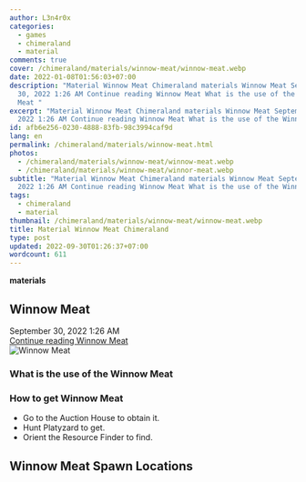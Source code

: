 ```yaml
---
author: L3n4r0x
categories:
  - games
  - chimeraland
  - material
comments: true
cover: /chimeraland/materials/winnow-meat/winnow-meat.webp
date: 2022-01-08T01:56:03+07:00
description: "Material Winnow Meat Chimeraland materials Winnow Meat September
  30, 2022 1:26 AM Continue reading Winnow Meat What is the use of the Winnow
  Meat "
excerpt: "Material Winnow Meat Chimeraland materials Winnow Meat September 30,
  2022 1:26 AM Continue reading Winnow Meat What is the use of the Winnow Meat "
id: afb6e256-0230-4888-83fb-98c3994caf9d
lang: en
permalink: /chimeraland/materials/winnow-meat.html
photos:
  - /chimeraland/materials/winnow-meat/winnow-meat.webp
  - /chimeraland/materials/winnow-meat/winnor-meat.webp
subtitle: "Material Winnow Meat Chimeraland materials Winnow Meat September 30,
  2022 1:26 AM Continue reading Winnow Meat What is the use of the Winnow Meat "
tags:
  - chimeraland
  - material
thumbnail: /chimeraland/materials/winnow-meat/winnow-meat.webp
title: Material Winnow Meat Chimeraland
type: post
updated: 2022-09-30T01:26:37+07:00
wordcount: 611
---
```


<link
  rel="stylesheet"
  href="https://rawcdn.githack.com/dimaslanjaka/Web-Manajemen/870a349/css/bootstrap-5-3-0-alpha3-wrapper.css"
/>
<section id="bootstrap-wrapper">
  <div data-bs-theme="dark">
    <div
      class="row g-0 border rounded overflow-hidden flex-md-row mb-4 shadow-sm position-relative bg-dark text-light"
    >
      <div class="col p-4 d-flex flex-column position-static">
        <strong class="d-inline-block mb-2 text-success">materials</strong>
        <h2 class="mb-0">Winnow Meat</h2>
        <div class="mb-1 text-muted">September 30, 2022 1:26 AM</div>
        <a
          href="/chimeraland/materials/winnow-meat.html"
          class="stretched-link d-none text-primary"
          >Continue reading Winnow Meat</a
        >
      </div>
      <div class="col-auto d-none d-md-block d-lg-block">
        <img
          src="https://www.webmanajemen.com/chimeraland/materials/winnow-meat/winnow-meat.webp"
          alt="Winnow Meat"
        />
      </div>
    </div>
    <div class="row">
      <div class="col-lg-6 col-12 mb-2">
        <div class="card">
          <div class="card-body">
            <h3 class="card-title">What is the use of the Winnow Meat</h3>
            <div class="card-text"><ul></ul></div>
          </div>
        </div>
      </div>
      <div class="col-lg-6 col-12 mb-2">
        <div class="card">
          <div class="card-body">
            <h3 class="card-title">How to get Winnow Meat</h3>
            <div class="card-text">
              <ul>
                <li>Go to the Auction House to obtain it.</li>
                <li>Hunt Platyzard to get.</li>
                <li>Orient the Resource Finder to find.</li>
              </ul>
            </div>
          </div>
        </div>
      </div>
      <div class="col-12 mb-2">
        <h2>Winnow Meat Spawn Locations</h2>
        <div></div>
        <div></div>
      </div>
    </div>
  </div>
</section>